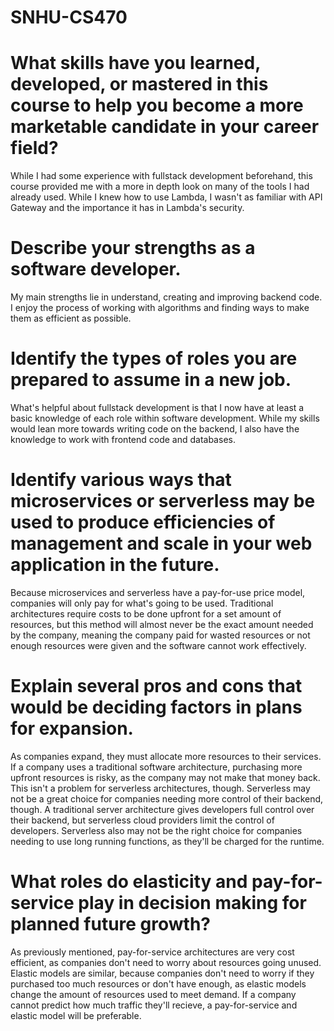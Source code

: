 # SNHU-CS470
# What skills have you learned, developed, or mastered in this course to help you become a more marketable candidate in your career field?
While I had some experience with fullstack development beforehand, this course provided me with a more in depth look on many of the tools I had already used. While I knew how to use Lambda, I wasn't as familiar with API Gateway and the importance it has in Lambda's security.
# Describe your strengths as a software developer.
My main strengths lie in understand, creating and improving backend code. I enjoy the process of working with algorithms and finding ways to make them as efficient as possible.
# Identify the types of roles you are prepared to assume in a new job.
What's helpful about fullstack development is that I now have at least a basic knowledge of each role within software development. While my skills would lean more towards writing code on the backend, I also have the knowledge to work with frontend code and databases.
# Identify various ways that microservices or serverless may be used to produce efficiencies of management and scale in your web application in the future.
Because microservices and serverless have a pay-for-use price model, companies will only pay for what's going to be used. Traditional architectures require costs to be done upfront for a set amount of resources, but this method will almost never be the exact amount needed by the company, meaning the company paid for wasted resources or not enough resources were given and the software cannot work effectively.
# Explain several pros and cons that would be deciding factors in plans for expansion.
As companies expand, they must allocate more resources to their services. If a company uses a traditional software architecture, purchasing more upfront resources is risky, as the company may not make that money back. This isn't a problem for serverless architectures, though. Serverless may not be a great choice for companies needing more control of their backend, though. A traditional server architecture gives developers full control over their backend, but serverless cloud providers limit the control of developers. Serverless also may not be the right choice for companies needing to use long running functions, as they'll be charged for the runtime.
# What roles do elasticity and pay-for-service play in decision making for planned future growth?
As previously mentioned, pay-for-service architectures are very cost efficient, as companies don't need to worry about resources going unused. Elastic models are similar, because companies don't need to worry if they purchased too much resources or don't have enough, as elastic models change the amount of resources used to meet demand. If a company cannot predict how much traffic they'll recieve, a pay-for-service and elastic model will be preferable. 


